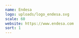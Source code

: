 ```yaml
---
name: Endesa
logo: uploads/logo_endesa.svg
scale: 60
website: https://www.endesa.com
sort: 1
---
```

